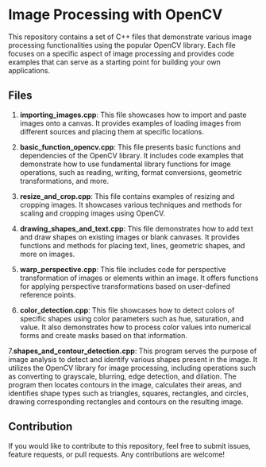 # Image Processing with OpenCV
This repository contains a set of C++ files that demonstrate various image processing functionalities using the popular OpenCV library. Each file focuses on a specific aspect of image processing and provides code examples that can serve as a starting point for building your own applications.

## Files
1. **importing_images.cpp**: This file showcases how to import and paste images onto a canvas. It provides examples of loading images from different sources and placing them at specific locations.

2. **basic_function_opencv.cpp**: This file presents basic functions and dependencies of the OpenCV library. It includes code examples that demonstrate how to use fundamental library functions for image operations, such as reading, writing, format conversions, geometric transformations, and more.

3. **resize_and_crop.cpp**: This file contains examples of resizing and cropping images. It showcases various techniques and methods for scaling and cropping images using OpenCV.

4. **drawing_shapes_and_text.cpp**: This file demonstrates how to add text and draw shapes on existing images or blank canvases. It provides functions and methods for placing text, lines, geometric shapes, and more on images.

5. **warp_perspective.cpp**: This file includes code for perspective transformation of images or elements within an image. It offers functions for applying perspective transformations based on user-defined reference points.

6. **color_detection.cpp**: This file showcases how to detect colors of specific shapes using color parameters such as hue, saturation, and value. It also demonstrates how to process color values into numerical forms and create masks based on that information.

7.**shapes_and_contour_detection.cpp**: This program serves the purpose of image analysis to detect and identify various shapes present in the image. It utilizes the OpenCV library for image processing, including operations such as converting to grayscale, blurring, edge detection, and dilation. The program then locates contours in the image, calculates their areas, and identifies shape types such as triangles, squares, rectangles, and circles, drawing corresponding rectangles and contours on the resulting image.

## Contribution
If you would like to contribute to this repository, feel free to submit issues, feature requests, or pull requests. Any contributions are welcome!

